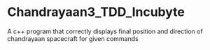 # Chandrayaan3_TDD_Incubyte
A c++ program that correctly displays final position and direction of chandrayaan spacecraft for given commands

